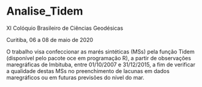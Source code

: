 # Analise_Tidem

XI Colóquio Brasileiro de Ciências Geodésicas

Curitiba, 06 a 08 de maio de 2020

O trabalho visa confeccionar as marés sintéticas (MSs) pela função Tidem (disponível pelo pacote oce em programação R),
a partir de observações maregráficas de Imbituba, entre 01/10/2007 e 31/12/2015, a fim de verificar a qualidade destas MSs 
no preenchimento de lacunas em dados maregráficos ou em futuras previsões do nível do mar.
